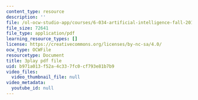 ```yaml
---
content_type: resource
description: ''
file: /ol-ocw-studio-app/courses/6-034-artificial-intelligence-fall-2010/b971a013f52a4c337fc0cf793e81b7b9_TjZBTDzGeGg.pdf
file_size: 72641
file_type: application/pdf
learning_resource_types: []
license: https://creativecommons.org/licenses/by-nc-sa/4.0/
ocw_type: OCWFile
resourcetype: Document
title: 3play pdf file
uid: b971a013-f52a-4c33-7fc0-cf793e81b7b9
video_files:
  video_thumbnail_file: null
video_metadata:
  youtube_id: null
---
```

